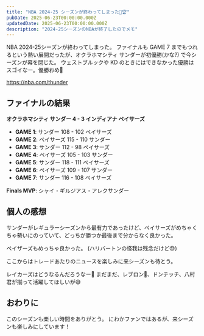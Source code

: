 ```yaml
---
title: "NBA 2024-25 シーズンが終わってしまった🏀🏆"
pubDate: 2025-06-23T00:00:00.000Z
updatedDate: 2025-06-23T00:00:00.000Z
description: "2024-25シーズンのNBAが終了したのでメモ"
---
```


NBA 2024-25シーズンが終わってしまった。
ファイナルも GAME 7 までもつれるという熱い展開だったが、オクラホマシティ サンダーが初優勝(かな?) で今シーズンが幕を閉じた。
ウェストブルックや KD のときにはできなかった優勝はスゴイなー。優勝おめ🎉

https://nba.com/thunder

## ファイナルの結果

**オクラホマシティ サンダー 4 - 3 インディアナ ペイサーズ**

- **GAME 1**: サンダー 108 - 102 ペイサーズ
- **GAME 2**: ペイサーズ 115 - 110 サンダー
- **GAME 3**: サンダー 112 - 98 ペイサーズ
- **GAME 4**: ペイサーズ 105 - 103 サンダー
- **GAME 5**: サンダー 118 - 111 ペイサーズ
- **GAME 6**: ペイサーズ 109 - 107 サンダー
- **GAME 7**: サンダー 116 - 108 ペイサーズ

**Finals MVP**: シャイ・ギルジアス・アレクサンダー

## 個人の感想

サンダーがレギュラーシーズンから最有力であったけど、ペイサーズがめちゃくちゃ勢いにのっていて、どっちが勝つか最後まで分からなく良かった。

ペイザーズもめっちゃ良かった。
(ハリバートンの怪我は残念だけど😓)

ここからはトレードあたりのニュースを楽しみに来シーズンも待とう。

レイカーズはどうなるんだろうなー🤔
まだまだ、レブロン👑、ドンチッチ、八村君が揃って活躍してほしいが😅

## おわりに

このシーズンも楽しい時間をありがとう。
にわかファンではあるが、来シーズンも楽しみにしています！
